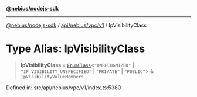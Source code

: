 [**@nebius/nodejs-sdk**](../../../../../README.md)

***

[@nebius/nodejs-sdk](../../../../../README.md) / [api/nebius/vpc/v1](../README.md) / IpVisibilityClass

# Type Alias: IpVisibilityClass

> **IpVisibilityClass** = [`EnumClass`](../../../../../runtime/protos/enum/type-aliases/EnumClass.md)\<`"UNRECOGNIZED"` \| `"IP_VISIBILITY_UNSPECIFIED"` \| `"PRIVATE"` \| `"PUBLIC"`\> & `IpVisibilityValueMembers`

Defined in: src/api/nebius/vpc/v1/index.ts:5380
